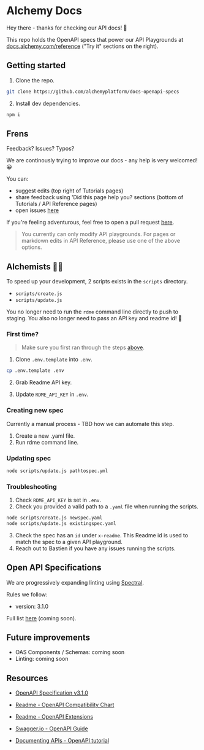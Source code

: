 # Alchemy Docs

Hey there - thanks for checking our API docs! 👋

This repo holds the OpenAPI specs that power our API Playgrounds at [docs.alchemy.com/reference](https://docs.alchemy.com/reference) ("Try it" sections on the right).

## Getting started

1. Clone the repo.

```bash
git clone https://github.com/alchemyplatform/docs-openapi-specs
```

2. Install dev dependencies.

```bash
npm i
```

## Frens

Feedback? Issues? Typos?

We are continously trying to improve our docs - any help is very welcomed! 😀

You can:

- suggest edits (top right of Tutorials pages)
- share feedback using 'Did this page help you? sections (bottom of Tutorials / API Reference pages)
- open issues [here](https://github.com/alchemyplatform/docs-openapi-specs/issues/new)

If you're feeling adventurous, feel free to open a pull request [here](https://github.com/alchemyplatform/docs-openapi-specs/compare).

> You currently can only modify API playgrounds. For pages or markdown edits in API Reference, please use one of the above options.

## Alchemists 👩‍🔬

To speed up your development, 2 scripts exists in the `scripts` directory.

- `scripts/create.js`
- `scripts/update.js`

You no longer need to run the `rdme` command line directly to push to staging.
You also no longer need to pass an API key and readme id! 🎉

### First time?

> Make sure you first ran through the steps [above](#getting-started).

1. Clone `.env.template` into `.env`.

```bash
cp .env.template .env
```

2. Grab Readme API key.

3. Update `RDME_API_KEY` in `.env`.

### Creating new spec

Currently a manual process - TBD how we can automate this step.

1. Create a new .yaml file.
2. Run rdme command line.

### Updating spec

```bash
node scripts/update.js pathtospec.yml
```

### Troubleshooting

1. Check `RDME_API_KEY` is set in `.env`.
2. Check you provided a valid path to a `.yaml` file when running the scripts.

```bash
node scripts/create.js newspec.yaml
node scripts/update.js existingspec.yaml
```

3. Check the spec has an `id` under `x-readme`. This Readme id is used to match the spec to a given API playground.
4. Reach out to Bastien if you have any issues running the scripts.

## Open API Specifications

We are progressively expanding linting using [Spectral](https://github.com/stoplightio/spectral).

Rules we follow:

- version: 3.1.0

Full list [here]() (coming soon).

## Future improvements

- OAS Components / Schemas: coming soon
- Linting: coming soon

## Resources

- [OpenAPI Specification v3.1.0](https://spec.openapis.org/oas/latest.html)

- [Readme - OpenAPI Compatibility Chart](https://docs.readme.com/main/docs/openapi-compatibility-chart)
- [Readme - OpenAPI Extensions](https://docs.readme.com/main/docs/openapi-extensions)

- [Swagger.io - OpenAPI Guide](https://swagger.io/docs/specification/about/)
- [Documenting APIs - OpenAPI tutorial](https://idratherbewriting.com/learnapidoc/pubapis_openapi_step1_openapi_object.html)
